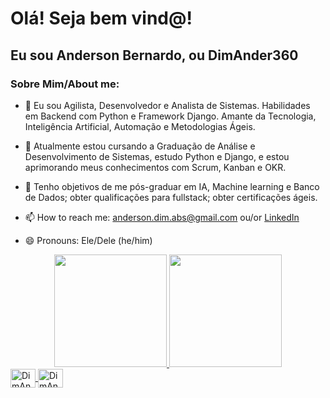 # Olá! Seja bem vind@!
## Eu sou Anderson Bernardo, ou DimAnder360

### Sobre Mim/About me:

- 🔭 Eu sou Agilista, Desenvolvedor e Analista de Sistemas. Habilidades em Backend com Python e Framework Django. Amante da Tecnologia, Inteligência Artificial, Automação e Metodologias Ágeis.

- 🌱 Atualmente estou cursando a Graduação de Análise e Desenvolvimento de Sistemas, estudo Python e Django, e estou aprimorando meus conhecimentos com Scrum, Kanban e OKR.

- 🎯 Tenho objetivos de me pós-graduar em IA, Machine learning e Banco de Dados; obter qualificações para fullstack; obter certificações ágeis.

- 📫 How to reach me: anderson.dim.abs@gmail.com ou/or [LinkedIn](https://www.linkedin.com/in/devandersonbsilva/)

- 😄 Pronouns: Ele/Dele (he/him)

<div align="center">
  <a href="https://github.com/DimAnder360">
  <img height="180em" src="https://github-readme-stats.vercel.app/api?username=DimAnder360&show_icons=true&theme=radical&include_all_commits=true&count_private=true"/>
  <img height="180em" src="https://github-readme-stats.vercel.app/api/top-langs/?username=DimAnder360&layout=compact&langs_count=7&theme=radical"/>
</div>
<img align="center" alt="DimAnder-Python" height="30" width="40" src="https://cdn.jsdelivr.net/gh/devicons/devicon/icons/python/python-original.svg" />
<img align="center" alt="DimAnder-Trello" height="30" width="40" src="https://cdn.jsdelivr.net/gh/devicons/devicon/icons/trello/trello-plain-wordmark.svg" />
